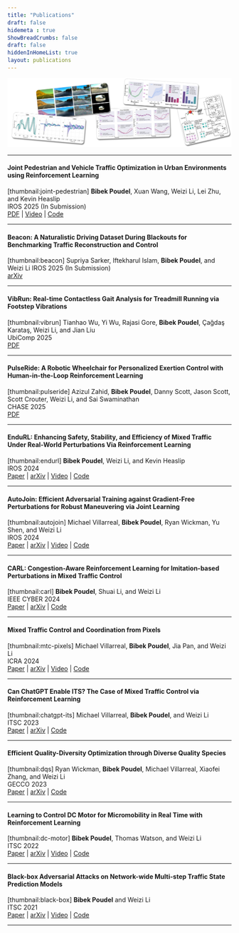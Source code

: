 ```yaml
---
title: "Publications"
draft: false
hidemeta : true
ShowBreadCrumbs: false
draft: false
hiddenInHomeList: true
layout: publications
---
```

![image](images/publications.png)


-------------------

#### Joint Pedestrian and Vehicle Traffic Optimization in Urban Environments using Reinforcement Learning
[thumbnail:joint-pedestrian]
__Bibek Poudel__, Xuan Wang, Weizi Li, Lei Zhu, and Kevin Heaslip  
IROS 2025 (In Submission)  
[PDF](https://poudel-bibek.github.io/pdfs/projects/joint_control/) | [Video](https://www.youtube.com/watch?v=Tec3H72cDT4) | [Code](https://github.com/poudel-bibek/Urban-Control)

-------------------

#### Beacon: A Naturalistic Driving Dataset During Blackouts for Benchmarking Traffic Reconstruction and Control
[thumbnail:beacon]
Supriya Sarker, Iftekharul Islam, __Bibek Poudel__, and Weizi Li
IROS 2025 (In Submission)  
[arXiv](https://arxiv.org/abs/2412.14208) 

-------------------

#### VibRun: Real-time Contactless Gait Analysis for Treadmill Running via Footstep Vibrations
[thumbnail:vibrun]
Tianhao Wu, Yi Wu, Rajasi Gore, __Bibek Poudel__, Çağdaş Karataş, Weizi Li, and Jian Liu  
UbiComp 2025  
[PDF](/comingsoon/)  

-------------------

#### PulseRide: A Robotic Wheelchair for Personalized Exertion Control with Human-in-the-Loop Reinforcement Learning
[thumbnail:pulseride]
Azizul Zahid, __Bibek Poudel__, Danny Scott, Jason Scott, Scott Crouter, Weizi Li, and Sai Swaminathan  
CHASE 2025  
[PDF](https://poudel-bibek.github.io/pdfs/projects/pulseride/)

-------------------

#### EnduRL: Enhancing Safety, Stability, and Efficiency of Mixed Traffic Under Real-World Perturbations Via Reinforcement Learning
[thumbnail:endurl]
__Bibek Poudel__, Weizi Li, and Kevin Heaslip  
IROS 2024  
[Paper](https://ieeexplore.ieee.org/document/10802689) | [arXiv](https://arxiv.org/abs/2311.12261) | [Video](https://youtu.be/TpyKSPNtrxM) | [Code](https://github.com/poudel-bibek/EnduRL)

-------------------

#### AutoJoin: Efficient Adversarial Training against Gradient-Free Perturbations for Robust Maneuvering via Joint Learning
[thumbnail:autojoin]
Michael Villarreal, __Bibek Poudel__, Ryan Wickman, Yu Shen, and Weizi Li  
IROS 2024  
[Paper](https://ieeexplore.ieee.org/abstract/document/10802857) | [arXiv](https://arxiv.org/abs/2205.10933) | [Video](https://youtu.be/Gb-byAgnskI) | [Code](https://github.com/tmvllrrl/AutoJoin)

-------------------

#### CARL: Congestion-Aware Reinforcement Learning for Imitation-based Perturbations in Mixed Traffic Control
[thumbnail:carl]
__Bibek Poudel__, Shuai Li, and Weizi Li  
IEEE CYBER 2024  
[Paper](https://ieeexplore.ieee.org/document/10749026) | [arXiv](https://arxiv.org/abs/2404.00796) | [Code](https://github.com/poudel-bibek/CARL)

-------------------

#### Mixed Traffic Control and Coordination from Pixels
[thumbnail:mtc-pixels]
Michael Villarreal, __Bibek Poudel__, Jia Pan, and Weizi Li  
ICRA 2024  
[Paper](https://ieeexplore.ieee.org/abstract/document/10610517) | [arXiv](https://arxiv.org/abs/2302.09167) | [Video](https://youtu.be/g-aBGhdFHXU) | [Code](https://github.com/tmvllrrl/mtc-pixels)

-------------------

#### Can ChatGPT Enable ITS? The Case of Mixed Traffic Control via Reinforcement Learning
[thumbnail:chatgpt-its]
Michael Villarreal, __Bibek Poudel__, and Weizi Li  
ITSC 2023  
[Paper](https://ieeexplore.ieee.org/document/10422410) | [arXiv](https://arxiv.org/abs/2306.08094) | [Code](https://github.com/tmvllrrl/its-study)

-------------------

#### Efficient Quality-Diversity Optimization through Diverse Quality Species
[thumbnail:dqs]
Ryan Wickman, __Bibek Poudel__, Michael Villarreal, Xiaofei Zhang, and Weizi Li  
GECCO 2023  
[Paper](https://dl.acm.org/doi/10.1145/3583133.3590581) | [arXiv](https://arxiv.org/abs/2304.07425) | [Code](https://github.com/rwickman/NEAT_RL)

-------------------

#### Learning to Control DC Motor for Micromobility in Real Time with Reinforcement Learning
[thumbnail:dc-motor]
__Bibek Poudel__, Thomas Watson, and Weizi Li  
ITSC 2022  
[Paper](https://doi.org/10.1109/ITSC55140.2022.9921919) | [arXiv](https://arxiv.org/abs/2108.00138) | [Video](https://www.youtube.com/watch?v=TgZS54wQ3ss) | [Code](https://github.com/poudel-bibek/NFQ_Golf_Cart)

-------------------

#### Black-box Adversarial Attacks on Network-wide Multi-step Traffic State Prediction Models
[thumbnail:black-box]
__Bibek Poudel__ and Weizi Li  
ITSC 2021  
[Paper](https://doi.org/10.1109/ITSC48978.2021.9564671) | [arXiv](https://arxiv.org/abs/2110.08712) | [Video](https://www.youtube.com/watch?v=yxOBCIl1o-Y) | [Code](https://github.com/poudel-bibek/black_box_traffic)

-------------------

